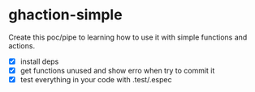 # ghaction-simple

Create this poc/pipe to learning how to use it with simple functions and actions.

- [x] install deps
- [x] get functions unused and show erro when try to commit it
- [x] test everything in your code with .test/.espec 